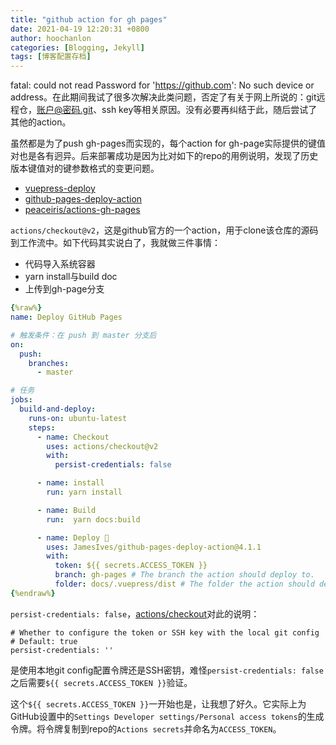 ```yaml
---
title: "github action for gh pages"
date: 2021-04-19 12:20:31 +0800
author: hoochanlon
categories: [Blogging, Jekyll]
tags: [博客配置存档]
---
```


fatal: could not read Password for 'https://github.com': No such device or address。在此期间我试了很多次解决此类问题，否定了有关于网上所说的：git远程仓，账户@密码.git、ssh key等相关原因。没有必要再纠结于此，随后尝试了其他的action。

虽然都是为了push gh-pages而实现的，每个action for gh-page实际提供的键值对也是各有迥异。后来部署成功是因为比对如下的repo的用例说明，发现了历史版本键值对的键参数格式的变更问题。

 <!-- more -->

* [vuepress-deploy](https://github.com/jenkey2011/vuepress-deploy)
* [github-pages-deploy-action](https://github.com/JamesIves/github-pages-deploy-action)
* [peaceiris/actions-gh-pages](https://github.com/peaceiris/actions-gh-pages)

`actions/checkout@v2`，这是github官方的一个action，用于clone该仓库的源码到工作流中。如下代码其实说白了，我就做三件事情：

* 代码导入系统容器
* yarn install与build doc
* 上传到gh-page分支

```yaml
{%raw%}
name: Deploy GitHub Pages

# 触发条件：在 push 到 master 分支后
on:
  push:
    branches:
      - master

# 任务
jobs:
  build-and-deploy:
    runs-on: ubuntu-latest
    steps:
      - name: Checkout
        uses: actions/checkout@v2
        with:
          persist-credentials: false

      - name: install
        run: yarn install

      - name: Build
        run:  yarn docs:build

      - name: Deploy 🚀
        uses: JamesIves/github-pages-deploy-action@4.1.1
        with:
          token: ${{ secrets.ACCESS_TOKEN }}
          branch: gh-pages # The branch the action should deploy to.
          folder: docs/.vuepress/dist # The folder the action should deploy.
{%endraw%}
```

`persist-credentials: false`，[actions/checkout](https://github.com/actions/checkout)对此的说明：

```
# Whether to configure the token or SSH key with the local git config
# Default: true
persist-credentials: ''
```
是使用本地git config配置令牌还是SSH密钥，难怪`persist-credentials: false`之后需要`${{ secrets.ACCESS_TOKEN }}`验证。

这个`${{ secrets.ACCESS_TOKEN }}`一开始也是，让我想了好久。它实际上为GitHub设置中的`Settings Developer settings/Personal access tokens`的生成令牌。将令牌复制到repo的`Actions secrets`并命名为`ACCESS_TOKEN`。
